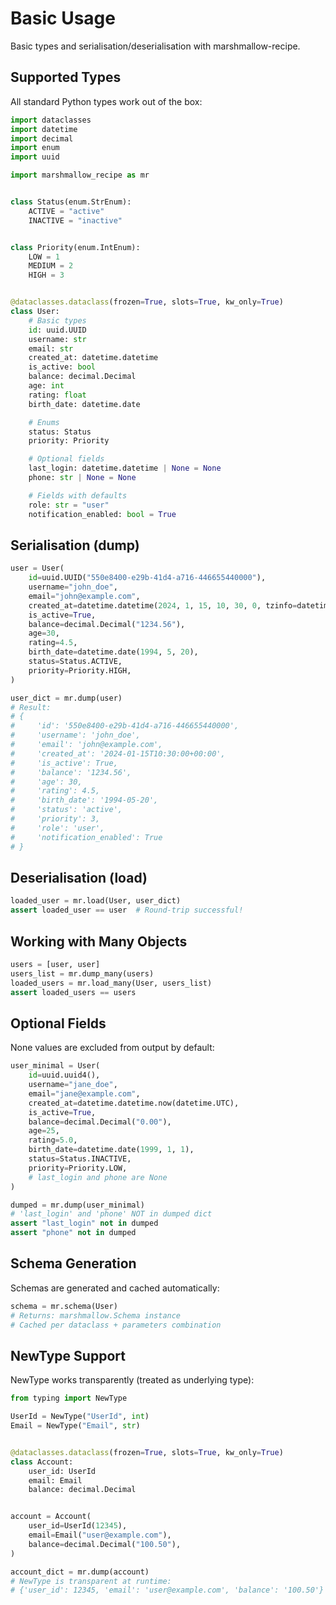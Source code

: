 # Basic Usage

Basic types and serialisation/deserialisation with marshmallow-recipe.

## Supported Types

All standard Python types work out of the box:

```python
import dataclasses
import datetime
import decimal
import enum
import uuid

import marshmallow_recipe as mr


class Status(enum.StrEnum):
    ACTIVE = "active"
    INACTIVE = "inactive"


class Priority(enum.IntEnum):
    LOW = 1
    MEDIUM = 2
    HIGH = 3


@dataclasses.dataclass(frozen=True, slots=True, kw_only=True)
class User:
    # Basic types
    id: uuid.UUID
    username: str
    email: str
    created_at: datetime.datetime
    is_active: bool
    balance: decimal.Decimal
    age: int
    rating: float
    birth_date: datetime.date

    # Enums
    status: Status
    priority: Priority

    # Optional fields
    last_login: datetime.datetime | None = None
    phone: str | None = None

    # Fields with defaults
    role: str = "user"
    notification_enabled: bool = True
```

## Serialisation (dump)

```python
user = User(
    id=uuid.UUID("550e8400-e29b-41d4-a716-446655440000"),
    username="john_doe",
    email="john@example.com",
    created_at=datetime.datetime(2024, 1, 15, 10, 30, 0, tzinfo=datetime.UTC),
    is_active=True,
    balance=decimal.Decimal("1234.56"),
    age=30,
    rating=4.5,
    birth_date=datetime.date(1994, 5, 20),
    status=Status.ACTIVE,
    priority=Priority.HIGH,
)

user_dict = mr.dump(user)
# Result:
# {
#     'id': '550e8400-e29b-41d4-a716-446655440000',
#     'username': 'john_doe',
#     'email': 'john@example.com',
#     'created_at': '2024-01-15T10:30:00+00:00',
#     'is_active': True,
#     'balance': '1234.56',
#     'age': 30,
#     'rating': 4.5,
#     'birth_date': '1994-05-20',
#     'status': 'active',
#     'priority': 3,
#     'role': 'user',
#     'notification_enabled': True
# }
```

## Deserialisation (load)

```python
loaded_user = mr.load(User, user_dict)
assert loaded_user == user  # Round-trip successful!
```

## Working with Many Objects

```python
users = [user, user]
users_list = mr.dump_many(users)
loaded_users = mr.load_many(User, users_list)
assert loaded_users == users
```

## Optional Fields

None values are excluded from output by default:

```python
user_minimal = User(
    id=uuid.uuid4(),
    username="jane_doe",
    email="jane@example.com",
    created_at=datetime.datetime.now(datetime.UTC),
    is_active=True,
    balance=decimal.Decimal("0.00"),
    age=25,
    rating=5.0,
    birth_date=datetime.date(1999, 1, 1),
    status=Status.INACTIVE,
    priority=Priority.LOW,
    # last_login and phone are None
)

dumped = mr.dump(user_minimal)
# 'last_login' and 'phone' NOT in dumped dict
assert "last_login" not in dumped
assert "phone" not in dumped
```

## Schema Generation

Schemas are generated and cached automatically:

```python
schema = mr.schema(User)
# Returns: marshmallow.Schema instance
# Cached per dataclass + parameters combination
```

## NewType Support

NewType works transparently (treated as underlying type):

```python
from typing import NewType

UserId = NewType("UserId", int)
Email = NewType("Email", str)


@dataclasses.dataclass(frozen=True, slots=True, kw_only=True)
class Account:
    user_id: UserId
    email: Email
    balance: decimal.Decimal


account = Account(
    user_id=UserId(12345),
    email=Email("user@example.com"),
    balance=decimal.Decimal("100.50"),
)

account_dict = mr.dump(account)
# NewType is transparent at runtime:
# {'user_id': 12345, 'email': 'user@example.com', 'balance': '100.50'}
```
